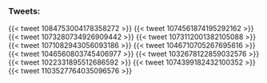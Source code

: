 ### Tweets:

{{< tweet 1084753004178358272 >}}
{{< tweet 1074561874195292162 >}}
{{< tweet 1073280734926909442 >}}
{{< tweet 1073112001382105088 >}}
{{< tweet 1071082943056093186 >}}
{{< tweet 1046710705267695616 >}}
{{< tweet 1046560803745406977 >}}
{{< tweet 1032678122859032576 >}}
{{< tweet 1022331895512686592 >}}
{{< tweet 1074399182432100352 >}}
{{< tweet 1103527764035096576 >}}


